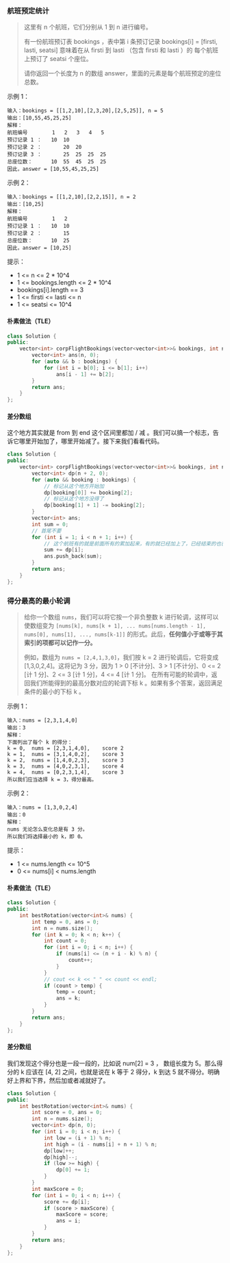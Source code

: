 ### 航班预定统计

> 这里有 n 个航班，它们分别从 1 到 n 进行编号。
>
> 有一份航班预订表 bookings ，表中第 i 条预订记录 bookings[i] = [firsti, lasti, seatsi] 意味着在从 firsti 到 lasti （包含 firsti 和 lasti ）的 每个航班 上预订了 seatsi 个座位。
>
> 请你返回一个长度为 n 的数组 answer，里面的元素是每个航班预定的座位总数。
>

示例 1：

```
输入：bookings = [[1,2,10],[2,3,20],[2,5,25]], n = 5
输出：[10,55,45,25,25]
解释：
航班编号        1   2   3   4   5
预订记录 1 ：   10  10
预订记录 2 ：       20  20
预订记录 3 ：       25  25  25  25
总座位数：      10  55  45  25  25
因此，answer = [10,55,45,25,25]
```

示例 2：

```
输入：bookings = [[1,2,10],[2,2,15]], n = 2
输出：[10,25]
解释：
航班编号        1   2
预订记录 1 ：   10  10
预订记录 2 ：       15
总座位数：      10  25
因此，answer = [10,25]
```


提示：

- 1 <= n <= 2 * 10^4
- 1 <= bookings.length <= 2 * 10^4
- bookings[i].length == 3
- 1 <= firsti <= lasti <= n
- 1 <= seatsi <= 10^4

#### 朴素做法（TLE）

```cpp
class Solution {
public:
    vector<int> corpFlightBookings(vector<vector<int>>& bookings, int n) {
        vector<int> ans(n, 0);
        for (auto && b : bookings) {
            for (int i = b[0]; i <= b[1]; i++)
                ans[i - 1] += b[2];
        }
        return ans;
    }
};
```

#### 差分数组

这个地方其实就是 from 到 end 这个区间里都加 / 减 。我们可以搞一个标志，告诉它哪里开始加了，哪里开始减了。接下来我们看看代码。

```cpp
class Solution {
public:
    vector<int> corpFlightBookings(vector<vector<int>>& bookings, int n) {
        vector<int> dp(n + 2, 0);
        for (auto && booking : bookings) {
            // 标记从这个地方开始加
            dp[booking[0]] += booking[2];
            // 标记从这个地方没得了
            dp[booking[1] + 1] -= booking[2];
        }
        vector<int> ans;
        int sum = 0;
        // 首尾不要
        for (int i = 1; i < n + 1; i++) {
            // 这个航班有的就是前面所有的累加起来，有的就已经加上了，已经结束的也已经减去了
            sum += dp[i];
            ans.push_back(sum);
        }
        return ans;
    }
};
```

### 得分最高的最小轮调

> 给你一个数组 `nums`，我们可以将它按一个非负整数 k 进行轮调，这样可以使数组变为 `[nums[k], nums[k + 1], ... nums[nums.length - 1], nums[0], nums[1], ..., nums[k-1]]` 的形式。此后，**任何值小于或等于其索引的项都可以记作一分。**
>
> 例如，数组为 `nums = [2,4,1,3,0]`，我们按 k = 2 进行轮调后，它将变成 [1,3,0,2,4]。这将记为 3 分，因为 1 > 0 [不计分]、3 > 1 [不计分]、0 <= 2 [计 1 分]、2 <= 3 [计 1 分]，4 <= 4 [计 1 分]。
> 在所有可能的轮调中，返回我们所能得到的最高分数对应的轮调下标 k 。如果有多个答案，返回满足条件的最小的下标 k 。

示例 1：

```
输入：nums = [2,3,1,4,0]
输出：3
解释：
下面列出了每个 k 的得分：
k = 0,  nums = [2,3,1,4,0],    score 2
k = 1,  nums = [3,1,4,0,2],    score 3
k = 2,  nums = [1,4,0,2,3],    score 3
k = 3,  nums = [4,0,2,3,1],    score 4
k = 4,  nums = [0,2,3,1,4],    score 3
所以我们应当选择 k = 3，得分最高。
```

示例 2：

```
输入：nums = [1,3,0,2,4]
输出：0
解释：
nums 无论怎么变化总是有 3 分。
所以我们将选择最小的 k，即 0。
```


提示：

- 1 <= nums.length <= 10^5
- 0 <= nums[i] < nums.length

#### 朴素做法（TLE）

```cpp
class Solution {
public:
    int bestRotation(vector<int>& nums) {
        int temp = 0, ans = 0;
        int n = nums.size();
        for (int k = 0; k < n; k++) {
            int count = 0;
            for (int i = 0; i < n; i++) {
                if (nums[i] <= (n + i - k) % n) {
                    count++;
                }
            }
            // cout << k << " " << count << endl;
            if (count > temp) {
                temp = count;
                ans = k;
            }
        }
        return ans;
    }
};
```

#### 差分数组

我们发现这个得分也是一段一段的，比如说 num[2] = 3 ， 数组长度为 5。那么得分的 k 应该在 [4, 2] 之间，也就是说在 k 等于 2 得分，k 到达 5 就不得分。明确好上界和下界，然后加或者减就好了。

```cpp
class Solution {
public:
    int bestRotation(vector<int>& nums) {
        int score = 0, ans = 0;
        int n = nums.size();
        vector<int> dp(n, 0);
        for (int i = 0; i < n; i++) {
            int low = (i + 1) % n;
            int high = (i - nums[i] + n + 1) % n;
            dp[low]++;
            dp[high]--;
            if (low >= high) {
                dp[0] += 1;
            }
        }
        int maxScore = 0;
        for (int i = 0; i < n; i++) {
            score += dp[i];
            if (score > maxScore) {
                maxScore = score;
                ans = i;
            }
        }
        return ans;
    }
};
```

